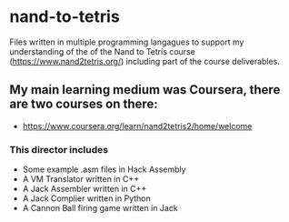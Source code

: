 # nand-to-tetris
Files written in multiple programming langagues to support my understanding of the of the Nand to Tetris course (https://www.nand2tetris.org/) including part of the course deliverables.

My main learning medium was Coursera, there are two courses on there:
- 
- https://www.coursera.org/learn/nand2tetris2/home/welcome

### This director includes
- Some example .asm files in Hack Assembly
- A VM Translator written in C++
- A Jack Assembler written in C++
- A Jack Complier written in Python
- A Cannon Ball firing game written in Jack

